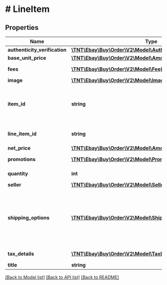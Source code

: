 # # LineItem

## Properties

Name | Type | Description | Notes
------------ | ------------- | ------------- | -------------
**authenticity_verification** | [**\TNT\Ebay\Buy\Order\V2\Model\AuthenticityVerificationProgram**](AuthenticityVerificationProgram.md) |  | [optional]
**base_unit_price** | [**\TNT\Ebay\Buy\Order\V2\Model\Amount**](Amount.md) |  | [optional]
**fees** | [**\TNT\Ebay\Buy\Order\V2\Model\Fee[]**](Fee.md) | A breakdown of the fees applicable to the line item. | [optional]
**image** | [**\TNT\Ebay\Buy\Order\V2\Model\Image**](Image.md) |  | [optional]
**item_id** | **string** | The eBay identifier of an item. This ID is returned by the &lt;b&gt;Browse&lt;/b&gt; and &lt;b&gt;Feed&lt;/b&gt; API methods. The ID is in RESTful item ID format.&lt;br /&gt;&lt;br /&gt;&lt;b&gt;For example:&lt;/b&gt; &lt;code&gt;v1|2**********6|5**********4&lt;/code&gt; or &lt;code&gt;v1|1**********9|0&lt;/code&gt;.&lt;br /&gt;&lt;br /&gt;For more information about item IDs for RESTful APIs, see &lt;a href&#x3D;\&quot;/api-docs/buy/static/api-browse.html#Legacy\&quot;&gt;Legacy API compatibility&lt;/a&gt;. | [optional]
**line_item_id** | **string** | A unique eBay-assigned ID value that identifies a line item in a checkout session. | [optional]
**net_price** | [**\TNT\Ebay\Buy\Order\V2\Model\Amount**](Amount.md) |  | [optional]
**promotions** | [**\TNT\Ebay\Buy\Order\V2\Model\Promotion[]**](Promotion.md) | An array of promotions applied to the line item. | [optional]
**quantity** | **int** | The quantity ordered for the line item. | [optional]
**seller** | [**\TNT\Ebay\Buy\Order\V2\Model\Seller**](Seller.md) |  | [optional]
**shipping_options** | [**\TNT\Ebay\Buy\Order\V2\Model\ShippingOption[]**](ShippingOption.md) | An array of shipping options that are available for the line item. By default, the first one will be selected.&lt;br /&gt;&lt;br /&gt;&lt;span class&#x3D;\&quot;tablenote\&quot;&gt;&lt;b&gt;Note:&lt;/b&gt; The &lt;b&gt;updateGuestShippingOption&lt;/b&gt; method can be used to change the shipping option.&lt;/span&gt; | [optional]
**tax_details** | [**\TNT\Ebay\Buy\Order\V2\Model\TaxDetail[]**](TaxDetail.md) | A container that returns the tax information for the line item. | [optional]
**title** | **string** | The seller-created title of the item. | [optional]

[[Back to Model list]](../../README.md#models) [[Back to API list]](../../README.md#endpoints) [[Back to README]](../../README.md)
